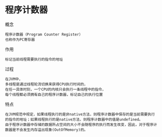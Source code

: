

# 程序计数器

概念

    程序计数器（Program Counter Register）
    也称作为PC寄存器

作用

    标记当前线程需要执行的指令的地址
 
过程
    
    在JVM中，
    多线程是通过线程轮流切换来获得CPU执行时间的，
    在任一具体时刻，一个CPU的内核只会执行一条线程中的指令，
    每个线程都必须拥有自己的程序计数器，标记自己的执行位置                   
 
特点

    在JVM规范中规定，如果线程执行的是非native方法，则程序计数器中保存的是当前需要执行的指令的地址；如果线程执行的是native方法，则程序计数器中的值是undefined。
    由于程序计数器中存储的数据所占空间的大小不会随程序的执行而发生改变，因此，对于程序计数器是不会发生内存溢出现象(OutOfMemory)的。        
